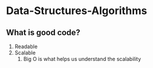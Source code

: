 # Data-Structures-Algorithms

## What is good code?
1. Readable
2. Scalable
   1. Big O is what helps us understand the scalability
    